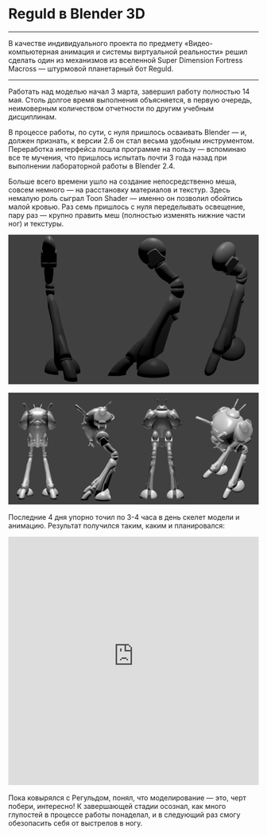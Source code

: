 # Reguld в Blender 3D

* * *
В качестве индивидуального проекта по предмету «Видео-компьютерная анимация и системы виртуальной реальности» решил сделать один из механизмов из вселенной Super Dimension Fortress Macross — штурмовой планетарный бот Reguld.
* * *

Работать над моделью начал 3 марта, завершил работу полностью 14 мая. Столь долгое время выполнения объясняется, в первую очередь, неимоверным количеством отчетности по другим учебным дисциплинам.

В процессе работы, по сути, с нуля пришлось осваивать Blender — и, должен признать, к версии 2.6 он стал весьма удобным инструментом. Переработка интерфейса пошла программе на пользу — вспоминаю все те мучения, что пришлось испытать почти 3 года назад при выполнении лабораторной работы в Blender 2.4.

Больше всего времени ушло на создание непосредственно меша, совсем немного — на расстановку материалов и текстур. Здесь немалую роль сыграл Toon Shader ­— именно он позволил обойтись малой кровью. Раз семь пришлось с нуля переделывать освещение, пару раз — крупно править меш (полностью изменять нижние части ног) и текстуры.

![](./img/01.png)

![](./img/02.png)

Последние 4 дня упорно точил по 3-4 часа в день скелет модели и анимацию. Результат получился таким, каким и планировался:

<iframe width="100%" height="500" src="https://www.youtube-nocookie.com/embed/xYtX69y-MLM" frameborder="0" allow="autoplay; encrypted-media" allowfullscreen></iframe>

Пока ковырялся с Регульдом, понял, что моделирование — это, черт побери, интересно! К завершающей стадии осознал, как много глупостей в процессе работы понаделал, и в следующий раз смогу обезопасить себя от выстрелов в ногу.
